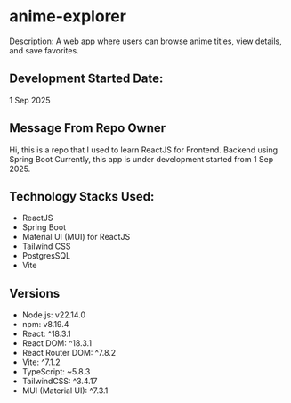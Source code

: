 # anime-explorer
Description: A web app where users can browse anime titles, view details, and save favorites.

## Development Started Date: 
1 Sep 2025

## Message From Repo Owner
Hi, this is a repo that I used to learn ReactJS for Frontend. Backend using Spring Boot Currently, this app is under development started from 1 Sep 2025.

## Technology Stacks Used:
- ReactJS
- Spring Boot
- Material UI (MUI) for ReactJS
- Tailwind CSS
- PostgresSQL
- Vite

## Versions
- Node.js: v22.14.0
- npm: v8.19.4
- React: ^18.3.1
- React DOM: ^18.3.1
- React Router DOM: ^7.8.2
- Vite: ^7.1.2
- TypeScript: ~5.8.3
- TailwindCSS: ^3.4.17
- MUI (Material UI): ^7.3.1

